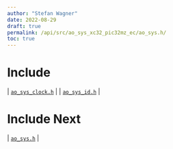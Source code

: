 ```yaml
---
author: "Stefan Wagner"
date: 2022-08-29
draft: true
permalink: /api/src/ao_sys_xc32_pic32mz_ec/ao_sys.h/
toc: true
---
```


# Include

| [`ao_sys_clock.h`](ao_sys_clock.h.md) |
| [`ao_sys_id.h`](ao_sys_id.h.md) |

# Include Next

| [`ao_sys.h`](../ao_sys_xc32_pic32mz/ao_sys.h.md) |
